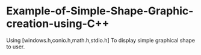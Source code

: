 # Example-of-Simple-Shape-Graphic-creation-using-C++
Using [windows.h,conio.h,math.h,stdio.h] To display simple graphical shape to user. 
